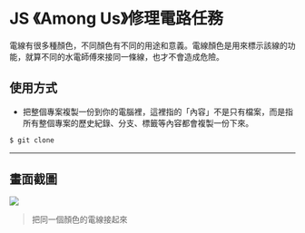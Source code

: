 # JS 《Among Us》修理電路任務

電線有很多種顏色，不同顏色有不同的用途和意義。電線顏色是用來標示該線的功能，就算不同的水電師傅來接同一條線，也才不會造成危險。

## 使用方式
- 把整個專案複製一份到你的電腦裡，這裡指的「內容」不是只有檔案，而是指所有整個專案的歷史紀錄、分支、標籤等內容都會複製一份下來。
```sh
$ git clone
```

----

## 畫面截圖
![](https://i.imgur.com/FKvx8H6.gif)
> 把同一個顏色的電線接起來
